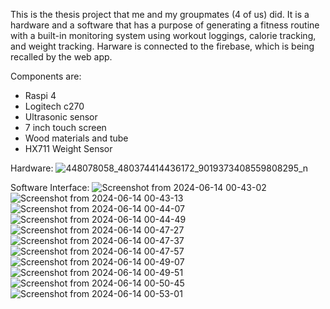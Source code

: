 This is the thesis project that me and my groupmates (4 of us) did. 
It is a hardware and a software that has a purpose of generating a fitness routine with a built-in monitoring system using workout loggings, calorie tracking, and weight tracking.
Harware is connected to the firebase, which is being recalled by the web app.

Components are: 
- Raspi 4
- Logitech c270
- Ultrasonic sensor
- 7 inch touch screen
- Wood materials and tube
- HX711 Weight Sensor


Hardware:
![448078058_480374414436172_9019373408559808295_n](https://github.com/angelocarlos232/Thesis-Fitness/assets/72644691/45884a11-e188-44b0-99db-c04bbae8f05a)


Software Interface:
![Screenshot from 2024-06-14 00-43-02](https://github.com/angelocarlos232/Thesis-Fitness/assets/72644691/2c8a8054-63f3-409f-aa43-25bfee14f412)
![Screenshot from 2024-06-14 00-43-13](https://github.com/angelocarlos232/Thesis-Fitness/assets/72644691/e1dab4d4-69eb-497f-9dd0-dea64c3ab680)
![Screenshot from 2024-06-14 00-44-07](https://github.com/angelocarlos232/Thesis-Fitness/assets/72644691/bf9c2652-a786-4788-a030-9524d419c85f)
![Screenshot from 2024-06-14 00-44-49](https://github.com/angelocarlos232/Thesis-Fitness/assets/72644691/06fbd957-85ab-4471-8ff8-da6f36898602)
![Screenshot from 2024-06-14 00-47-27](https://github.com/angelocarlos232/Thesis-Fitness/assets/72644691/29ea1ca5-f604-4411-809c-13d350d3226d)
![Screenshot from 2024-06-14 00-47-37](https://github.com/angelocarlos232/Thesis-Fitness/assets/72644691/fc31a345-81bf-4f1c-9d6a-921bb2fcc0f2)
![Screenshot from 2024-06-14 00-47-57](https://github.com/angelocarlos232/Thesis-Fitness/assets/72644691/f5290002-0245-46d3-8311-2575365b33aa)
![Screenshot from 2024-06-14 00-49-07](https://github.com/angelocarlos232/Thesis-Fitness/assets/72644691/b97841a8-bf0b-4d72-85f5-853c51da8cf9)
![Screenshot from 2024-06-14 00-49-51](https://github.com/angelocarlos232/Thesis-Fitness/assets/72644691/bc7df78b-f009-4620-9612-5aad51fd5181)
![Screenshot from 2024-06-14 00-50-45](https://github.com/angelocarlos232/Thesis-Fitness/assets/72644691/9cd0c50a-c292-4d94-a36f-dba50ae8e82d)
![Screenshot from 2024-06-14 00-53-01](https://github.com/angelocarlos232/Thesis-Fitness/assets/72644691/4dd8183b-823c-4082-a2f5-006a1c26ec35)

